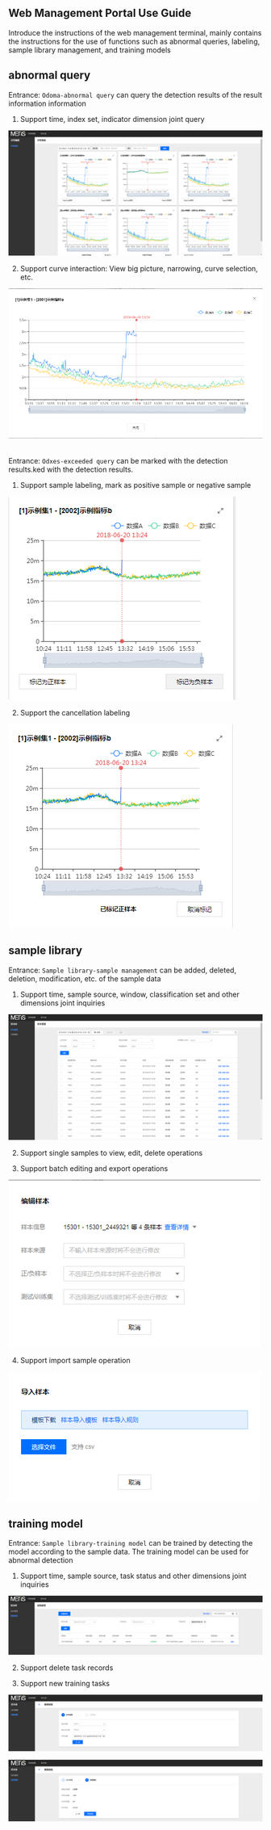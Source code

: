 
## Web Management Portal Use Guide

Introduce the instructions of the web management terminal, mainly contains the instructions for the use of functions such as abnormal queries, labeling, sample library management, and training models

## abnormal query

Entrance: `Odoma-abnormal query` can query the detection results of the result information information

1. Support time, index set, indicator dimension joint query

![web_anomaly](images/web_anomaly.png)

2. Support curve interaction: View big picture, narrowing, curve selection, etc.

![web_zoom](images/web_zoom.png)


######

Entrance: `Odxes-exceeded query` can be marked with the detection results.ked with the detection results.

1. Support sample labeling, mark as positive sample or negative sample

![web_tag](images/web_tag.png)

2. Support the cancellation labeling

![web_untag](images/web_untag.png)

## sample library

Entrance: `Sample library-sample management` can be added, deleted, deletion, modification, etc. of the sample data

1. Support time, sample source, window, classification set and other dimensions joint inquiries

![web_sample](images/web_sample.png)

2. Support single samples to view, edit, delete operations

3. Support batch editing and export operations

![web_sample_edit](images/web_sample_edit.png)

4. Support import sample operation

![web_sample_import](images/web_sample_import.png)

## training model

Entrance: `Sample library-training model` can be trained by detecting the model according to the sample data. The training model can be used for abnormal detection

1. Support time, sample source, task status and other dimensions joint inquiries

![web_task](images/web_task.png)

2. Support delete task records

3. Support new training tasks

![web_task_creat](images/web_task_creat.png)

![web_task_confirm](images/web_task_confirm.png)